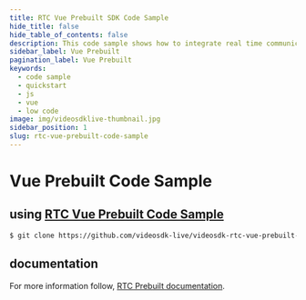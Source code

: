 ```yaml
---
title: RTC Vue Prebuilt SDK Code Sample
hide_title: false
hide_table_of_contents: false
description: This code sample shows how to integrate real time communication in your application on javascript prebuilt sdk.
sidebar_label: Vue Prebuilt
pagination_label: Vue Prebuilt
keywords:
  - code sample
  - quickstart
  - js
  - vue
  - low code
image: img/videosdklive-thumbnail.jpg
sidebar_position: 1
slug: rtc-vue-prebuilt-code-sample
---
```


# Vue Prebuilt Code Sample

## using [RTC Vue Prebuilt Code Sample](https://github.com/videosdk-live/videosdk-rtc-vue-prebuilt-example)

```sh
$ git clone https://github.com/videosdk-live/videosdk-rtc-vue-prebuilt-example
```

## documentation

For more information follow, [RTC Prebuilt documentation](/prebuilt/api/sdk-reference/setup).
